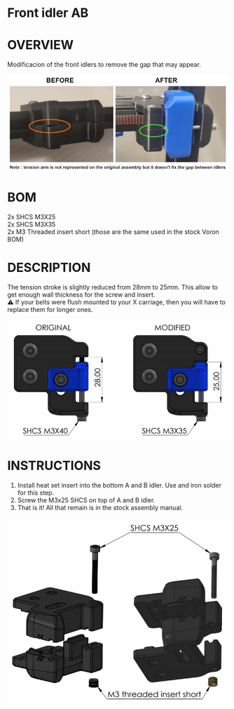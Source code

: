 # Front idler AB
# OVERVIEW
Modificacion of the front idlers to remove the gap that may appear.

![AB_front_comparison](Images/AB_front_comparison.jpg)

# BOM
2x SHCS M3X25  
2x SHCS M3X35  
2x M3 Threaded insert short (those are the same used in the stock Voron BOM)

# DESCRIPTION
The tension stroke is slightly reduced from 28mm to 25mm. This allow to get enough wall thickness for the screw and insert.  
:warning: If your belts were flush mounted to your X carriage, then you will have to replace them for longer ones.

![AB_Front_idler_changes](Images/AB_Front_idler_changes.jpg)

# INSTRUCTIONS
1. Install heat set insert into the bottom A and B idler. Use and iron solder for this step.
2. Screw the M3x25 SHCS on top of A and B idler.
3. That is it! All that remain is in the stock assembly manual.

![AB_front_idler_assembly](Images/AB_front_idler_assembly.jpg)

